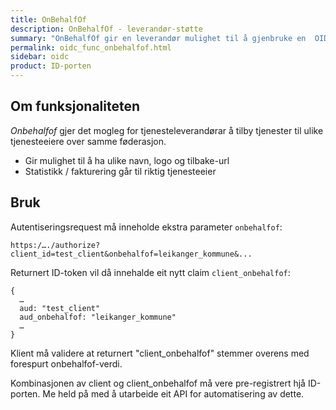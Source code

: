 ```yaml
---
title: OnBehalfOf
description: OnBehalfOf - leverandør-støtte
summary: "OnBehalfOf gir en leverandør mulighet til å gjenbruke en  OIDC-integrasjon på vegne av mange kunder."
permalink: oidc_func_onbehalfof.html
sidebar: oidc
product: ID-porten
---
```


## Om funksjonaliteten

*Onbehalfof* gjer det mogleg for tjenesteleverandørar å tilby tjenester til ulike tjenesteeiere over samme føderasjon.

* Gir mulighet til å ha ulike navn, logo og tilbake-url
* Statistikk / fakturering går til riktig tjenesteeier

## Bruk

Autentiseringsrequest må inneholde ekstra parameter ```onbehalfof```:

```
https:/…./authorize?client_id=test_client&onbehalfof=leikanger_kommune&...
```

Returnert ID-token vil då innehalde eit nytt claim ```client_onbehalfof```:

```
{
  …
  aud: "test_client"
  aud_onbehalfof: "leikanger_kommune"
  …
}
```

Klient må validere at returnert "client_onbehalfof" stemmer overens med forespurt onbehalfof-verdi.

Kombinasjonen av client og client_onbehalfof må vere pre-registrert hjå ID-porten. Me held på med å utarbeide eit API for automatisering av dette.
